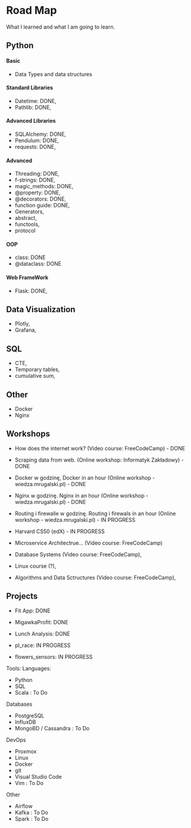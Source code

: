 # Road Map
What I learned and what I am going to learn. 

## Python

#### Basic
- Data Types and data structures

#### Standard Libraries
- Datetime: DONE,
- Pathlib: DONE,

#### Advanced Libraries
- SQLAlchemy: DONE,
- Pendulum: DONE,
- requests: DONE,

#### Advanced
- Threading: DONE,
- f-strings: DONE,
- magic_methods: DONE,
- @property: DONE,
- @decorators: DONE,
- function guide: DONE,
- Generators,
- abstract,
- functools,
- protocol

#### OOP
- class: DONE
- @dataclass: DONE

#### Web FrameWork
- Flask: DONE,

## Data Visualization
- Plotly,
- Grafana,

## SQL
- CTE,
- Temporary tables,
- cumulative sum,

## Other
- Docker
- Nginx


## Workshops
- How does the internet work? (Video course: FreeCodeCamp) - DONE
- Scraping data from web. (Online workshop: Informatyk Zakładowy) - DONE
- Docker w godzinę, Docker in an hour (Online workshop - wiedza.mrugalski.pl) - DONE
- Nginx w godzinę. Nginx in an hour (Online workshop - wiedza.mrugalski.pl) - DONE

- Routing i firewalle w godzinę. Routing i firewals in an hour (Online workshop - wiedza.mrugalski.pl) - IN PROGRESS
- Harvard CS50 (edX) - IN PROGRESS

- Microservice Architectrue...  (Video course: FreeCodeCamp)
- Database Systems (Video course: FreeCodeCamp),
- Linux course (?),
- Algorithms and Data Sctructures (Video course: FreeCodeCamp),


## Projects
- Fit App: DONE
- MigawkaProfit: DONE
- Lunch Analysis: DONE

- pl_race: IN PROGRESS
- flowers_sensors: IN PROGRESS

Tools:
Languages:
- Python
- SQL
- Scala : To Do

Databases
- PostgreSQL
- InfluxDB
- MongoBD / Cassandra : To Do

DevOps
- Proxmox
- Linux 
- Docker
- git
- Visual Studio Code
- Vim : To Do

Other
- Airflow
- Kafka : To Do
- Spark : To Do